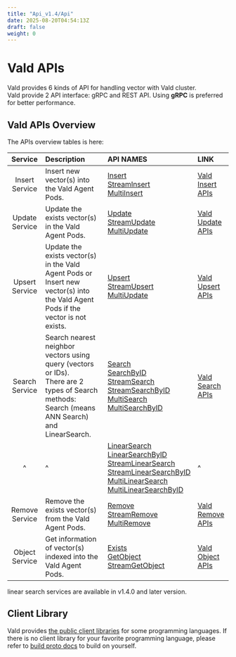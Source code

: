 ```yaml
---
title: "Api_v1.4/Api"
date: 2025-08-20T04:54:13Z
draft: false
weight: 0
---
```


# Vald APIs

Vald provides 6 kinds of API for handling vector with Vald cluster.<br>
Vald provide 2 API interface: gRPC and REST API.
Using **gRPC** is preferred for better performance.

## Vald APIs Overview

The APIs overview tables is here:

|    Service     | Description                                                                                                                                       | API NAMES                                                                                                                                                                                                                                                                                                                                                                                      | LINK                                 |
| :------------: | :------------------------------------------------------------------------------------------------------------------------------------------------ | :--------------------------------------------------------------------------------------------------------------------------------------------------------------------------------------------------------------------------------------------------------------------------------------------------------------------------------------------------------------------------------------------- | :----------------------------------- |
| Insert Service | Insert new vector(s) into the Vald Agent Pods.                                                                                                    | [Insert](/docs/v1.4/api/insert#insert-rpc)<br>[StreamInsert](/docs/v1.4/api/insert#streaminsert-rpc)<br>[MultiInsert](/docs/v1.4/api/insert#multiinsert-rpc)                                                                                                                                                                                                                                                  | [Vald Insert APIs](/docs/v1.4/api/insert) |
| Update Service | Update the exists vector(s) in the Vald Agent Pods.                                                                                               | [Update](/docs/v1.4/api/update#update-rpc)<br>[StreamUpdate](/docs/v1.4/api/update#streamupdate-rpc)<br>[MultiUpdate](/docs/v1.4/api/update#multiupdate-rpc)                                                                                                                                                                                                                                                  | [Vald Update APIs](/docs/v1.4/api/update) |
| Upsert Service | Update the exists vector(s) in the Vald Agent Pods or Insert new vector(s) into the Vald Agent Pods if the vector is not exists.                  | [Upsert](/docs/v1.4/api/upsert#upsert-rpc)<br>[StreamUpsert](/docs/v1.4/api/upsert#streamupsert-rpc)<br>[MultiUpdate](/docs/v1.4/api/upsert#multiupsert-rpc)                                                                                                                                                                                                                                                  | [Vald Upsert APIs](/docs/v1.4/api/upsert) |
| Search Service | Search nearest neighbor vectors using query (vectors or IDs).<br>There are 2 types of Search methods: Search (means ANN Search) and LinearSearch. | [Search](/docs/v1.4/api/search#search-rpc)<br>[SearchByID](/docs/v1.4/api/search#searchbyid-rpc)<br>[StreamSearch](/docs/v1.4/api/search#streamsearch-rpc)<br>[StreamSearchByID](/docs/v1.4/api/search#streamsearchbyid-rpc)<br>[MultiSearch](/docs/v1.4/api/search#multisearch-rpc)<br>[MultiSearchByID](/docs/v1.4/api/search#multisearchbyid-rpc)                                                                         | [Vald Search APIs](/docs/v1.4/api/search) |
|       ^        | ^                                                                                                                                                 | [LinearSearch](/docs/v1.4/api/search#linearsearch-rpc)<br>[LinearSearchByID](/docs/v1.4/api/search#linearsearchbyid-rpc)<br>[StreamLinearSearch](/docs/v1.4/api/search#streamlinearsearch-rpc)<br>[StreamLinearSearchByID](/docs/v1.4/api/search#streamlinearsearchbyid-rpc)<br>[MultiLinearSearch](/docs/v1.4/api/search#multilinearsearch-rpc)<br>[MultiLinearSearchByID](/docs/v1.4/api/search#multilinearsearchbyid-rpc) | ^                                    |
| Remove Service | Remove the exists vector(s) from the Vald Agent Pods.                                                                                             | [Remove](/docs/v1.4/api/remove#remove-rpc)<br>[StreamRemove](/docs/v1.4/api/remove#streamremove-rpc)<br>[MultiRemove](/docs/v1.4/api/remove#multiremove-rpc)                                                                                                                                                                                                                                                  | [Vald Remove APIs](/docs/v1.4/api/remove) |
| Object Service | Get information of vector(s) indexed into the Vald Agent Pods.                                                                                    | [Exists](/docs/v1.4/api/object#exists-rpc)<br>[GetObject](/docs/v1.4/api/object#getobject-rpc)<br>[StreamGetObject](/docs/v1.4/api/object#streamgetobject-rpc)                                                                                                                                                                                                                                                | [Vald Object APIs](/docs/v1.4/api/object) |

<div class="notice">
linear search services are available in v1.4.0 and later version.
</div>

## Client Library

Vald provides [the public client libraries](/docs/v1.4/user-guides/sdks) for some programming languages.
If there is no client library for your favorite programming language, please refer to [build proto docs](/docs/v1.4/api/build_proto) to build on yourself.
